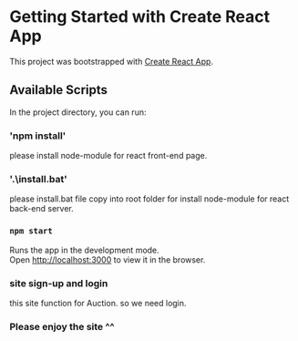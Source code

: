# Getting Started with Create React App

This project was bootstrapped with [Create React App](https://github.com/facebook/create-react-app).

## Available Scripts

In the project directory, you can run:

### 'npm install'

please install node-module for react front-end page.

### '.\install.bat'

please install.bat file copy into root folder for install node-module for react back-end server.

### `npm start`

Runs the app in the development mode.\
Open [http://localhost:3000](http://localhost:3000) to view it in the browser.

### site sign-up and login

this site function for Auction. so we need login. 

### Please enjoy the site ^^ 



